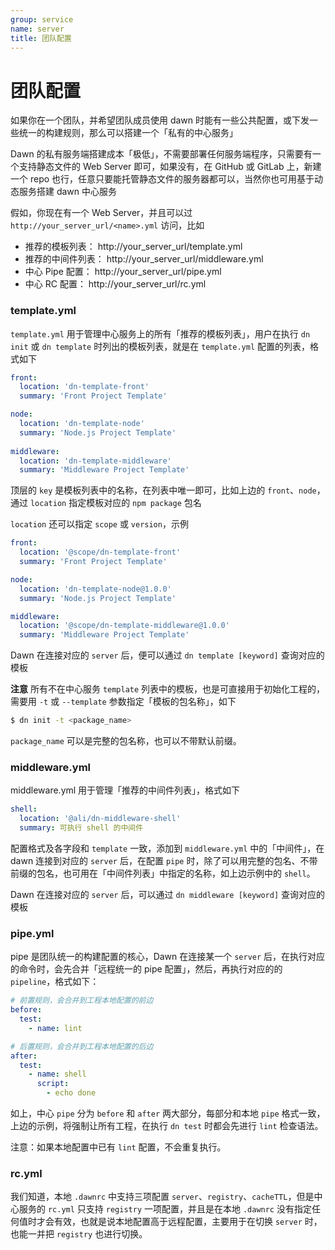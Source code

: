 ```yaml
---
group: service
name: server
title: 团队配置
---
```


# 团队配置

如果你在一个团队，并希望团队成员使用 dawn 时能有一些公共配置，或下发一些统一的构建规则，那么可以搭建一个「私有的中心服务」

Dawn 的私有服务端搭建成本「极低」，不需要部署任何服务端程序，只需要有一个支持静态文件的 Web Server 即可，如果没有，在 GitHub 或 GitLab 上，新建一个 repo 也行，任意只要能托管静态文件的服务器都可以，当然你也可用基于动态服务搭建 dawn 中心服务

假如，你现在有一个 Web Server，并且可以过 `http://your_server_url/<name>.yml` 访问，比如 

- 推荐的模板列表： http://your_server_url/template.yml
- 推荐的中间件列表： http://your_server_url/middleware.yml
- 中心 Pipe 配置： http://your_server_url/pipe.yml
- 中心 RC 配置： http://your_server_url/rc.yml

### template.yml

`template.yml` 用于管理中心服务上的所有「推荐的模板列表」，用户在执行 `dn init` 或 `dn template` 时列出的模板列表，就是在 `template.yml` 配置的列表，格式如下

```yml
front: 
  location: 'dn-template-front'
  summary: 'Front Project Template'

node: 
  location: 'dn-template-node'
  summary: 'Node.js Project Template'
  
middleware: 
  location: 'dn-template-middleware'
  summary: 'Middleware Project Template'
```

顶层的 `key` 是模板列表中的名称，在列表中唯一即可，比如上边的 `front`、`node`，通过 `location` 指定模板对应的 `npm package` 包名

`location` 还可以指定 `scope` 或 `version`，示例

```yml
front: 
  location: '@scope/dn-template-front'
  summary: 'Front Project Template'

node: 
  location: 'dn-template-node@1.0.0'
  summary: 'Node.js Project Template'

middleware: 
  location: '@scope/dn-template-middleware@1.0.0'
  summary: 'Middleware Project Template'
```

Dawn 在连接对应的 `server` 后，便可以通过 `dn template [keyword]` 查询对应的模板

**注意**
所有不在中心服务 `template` 列表中的模板，也是可直接用于初始化工程的，需要用 `-t` 或 `--template` 参数指定「模板的包名称」，如下

```sh
$ dn init -t <package_name>
``` 

`package_name` 可以是完整的包名称，也可以不带默认前缀。

### middleware.yml

middleware.yml 用于管理「推荐的中间件列表」，格式如下

```yml
shell: 
  location: '@ali/dn-middleware-shell'
  summary: 可执行 shell 的中间件
```

配置格式及各字段和 `template` 一致，添加到 `middleware.yml` 中的「中间件」，在 dawn 连接到对应的 `server` 后，在配置 `pipe` 时，除了可以用完整的包名、不带前缀的包名，也可用在「中间件列表」中指定的名称，如上边示例中的 `shell`。

Dawn 在连接对应的 `server` 后，可以通过 `dn middleware [keyword]` 查询对应的模板


### pipe.yml

pipe 是团队统一的构建配置的核心，Dawn 在连接某一个 `server` 后，在执行对应的命令时，会先合并「远程统一的 pipe 配置」，然后，再执行对应的的 `pipeline`，格式如下：

```yml
# 前置规则，会合并到工程本地配置的前边
before:
  test:
    - name: lint

# 后置规则，会合并到工程本地配置的后边
after:
  test:
    - name: shell
      script:
        - echo done
```
如上，中心 `pipe` 分为 `before` 和 `after` 两大部分，每部分和本地 `pipe` 格式一致，上边的示例，将强制让所有工程，在执行 `dn test` 时都会先进行 `lint` 检查语法。

注意：如果本地配置中已有 `lint` 配置，不会重复执行。

### rc.yml

我们知道，本地 `.dawnrc` 中支持三项配置 `server`、`registry`、`cacheTTL`，但是中心服务的 `rc.yml` 只支持 `registry` 一项配置，并且是在本地 `.dawnrc` 没有指定任何值时才会有效，也就是说本地配置高于远程配置，主要用于在切换 `server` 时，也能一并把 `registry` 也进行切换。
 